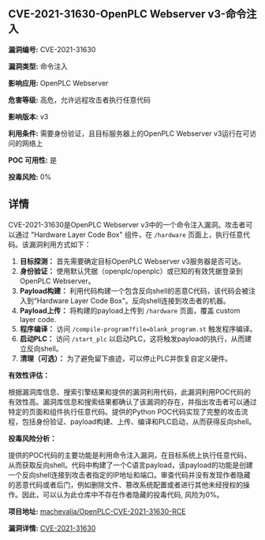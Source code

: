 ## CVE-2021-31630-OpenPLC Webserver v3-命令注入

**漏洞编号:** CVE-2021-31630

**漏洞类型:** 命令注入

**影响应用:** OpenPLC Webserver

**危害等级:** 高危，允许远程攻击者执行任意代码

**影响版本:** v3

**利用条件:** 需要身份验证，且目标服务器上的OpenPLC Webserver v3运行在可访问的网络上

**POC 可用性:** 是

**投毒风险:** 0%

## 详情

CVE-2021-31630是OpenPLC Webserver v3中的一个命令注入漏洞。攻击者可以通过 "Hardware Layer Code Box" 组件，在 `/hardware` 页面上，执行任意代码。该漏洞利用方式如下：

1.  **目标探测：**  首先需要确定目标OpenPLC Webserver v3服务器是否可达。
2.  **身份验证：**  使用默认凭据（openplc/openplc）或已知的有效凭据登录到OpenPLC Webserver。
3.  **Payload构建：**  利用代码构建一个包含反向shell的恶意C代码，该代码会被注入到“Hardware Layer Code Box”。反向shell连接到攻击者的机器。
4.  **Payload上传：**  将构建的payload上传到 `/hardware` 页面，覆盖 custom layer code.
5.  **程序编译：**  访问 `/compile-program?file=blank_program.st` 触发程序编译。
6.  **启动PLC：**  访问 `/start_plc` 以启动PLC，这将触发payload的执行，从而建立反向shell。
7.  **清理（可选）：**  为了避免留下痕迹，可以停止PLC并恢复自定义硬件。

**有效性评估：**

根据漏洞库信息、搜索引擎结果和提供的漏洞利用代码，此漏洞利用POC代码的有效性高。漏洞库信息和搜索结果都确认了该漏洞的存在，并指出攻击者可以通过特定的页面和组件执行任意代码。提供的Python POC代码实现了完整的攻击流程，包括身份验证、payload构建、上传、编译和PLC启动，从而获得反向shell。

**投毒风险分析：**

提供的POC代码的主要功能是利用命令注入漏洞，在目标系统上执行任意代码，从而获取反向shell。代码中构建了一个C语言payload，该payload的功能是创建一个反向shell连接到攻击者指定的IP地址和端口。审查代码并没有发现作者隐藏的恶意代码或者后门，例如删除文件、篡改系统配置或者进行其他未经授权的操作。因此，可以认为此仓库中不存在作者隐藏的投毒代码, 风险为0%。

**项目地址:** [machevalia/OpenPLC-CVE-2021-31630-RCE](https://github.com/machevalia/OpenPLC-CVE-2021-31630-RCE)

**漏洞详情:** [CVE-2021-31630](https://nvd.nist.gov/vuln/detail/CVE-2021-31630)